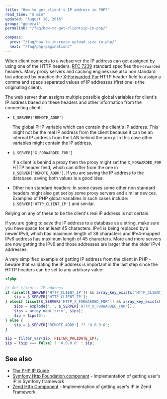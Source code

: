 ```yaml
---
title: "How to get client's IP address in PHP?"
read_time: "5 min"
updated: "August 16, 2016"
group: "general"
permalink: "/faq/how-to-get-clientsip-in-php/"

compass:
  prev: "/faq/how-to-increase-upload-size-in-php/"
  next: "/faq/php-pagination/"
---
```


When client connects to a webserver the IP address can get assigned by using one
of the HTTP headers. [RFC 7239](https://tools.ietf.org/html/rfc7239) standard
specifies the `Forwarded` headers. Many proxy servers and caching engines use
also non standard but adopted by practice the [X-Forwarded-For](https://en.wikipedia.org/wiki/X-Forwarded-For)
HTTP header field to assign a comma and space separated values of IP addresses
(first one is the originating client).

The web server than assigns multiple possible global variables for client's IP
address based on these headers and other information from the connecting client:

* `$_SERVER['REMOTE_ADDR']`

    The global PHP variable which can contain the client's IP address. This might
    not be the real IP address from the client because it can be an internal IP
    address from the LAN behind the proxy. In this case other variables might
    contain the IP address.

* `$_SERVER['X_FORWARDED_FOR']`

    If a client is behind a proxy then the proxy might set the `X_FORWARDED_FOR`
    HTTP header field, which can differ from the one in `$_SERVER['REMOTE_ADDR']`.
    If you are saving the IP address to the database, saving both values is a good
    idea.

* Other non standard headers: In some cases some other non standard headers might
    also get set by some proxy servers and similar devices. Examples of PHP global
    variables in such cases include: `$_SERVER['HTTP_CLIENT_IP']` and similar.

Relying on any of these to be the client's real IP address is not certain.

If you are going to save the IP address to a database as a string, make sure you
have space for at least 45 characters. IPv4 is being replaced by a newer IPv6,
which has maximum length of 39 characters and IPv4-mapped IPv6 address has maximum
length of 45 characters. More and more servers are now getting the IPv6 and those
addresses are larger than the older IPv4 addresses.

A very simplified example of getting IP address from the client in PHP - beware
that validating the IP address is important in the last step since the HTTP headers
can be set to any arbitrary value:

```php
<?php

// Get client's IP address
if (isset($_SERVER['HTTP_CLIENT_IP']) && array_key_exists('HTTP_CLIENT_IP'$, _SERVER)) {
    $ip = $_SERVER['HTTP_CLIENT_IP'];
} elseif (isset($_SERVER['HTTP_X_FORWARDED_FOR']) && array_key_exists('HTTP_X_FORWARDED_FOR', $_SERVER)) {
    $ips = explode(',', $_SERVER['HTTP_X_FORWARDED_FOR']);
    $ips = array_map('trim', $ips);
    $ip = $ips[0];
} else {
    $ip = $_SERVER['REMOTE_ADDR'] ?? '0.0.0.0';
}

$ip = filter_var($ip, FILTER_VALIDATE_IP);
$ip = ($ip === false) ? '0.0.0.0' : $ip;
```

## See also

* [The PHP IP Guide](https://gist.github.com/Golpha/1a79868b6598f2c6a531)
* [Symfony Http Foundation component](http://api.symfony.com/3.1/Symfony/Component/HttpFoundation/Request.html#method_getClientIp) - Implementation
  of getting user's IP in Symfony framework
* [Zend Http Component](https://framework.zend.com/apidoc/2.4/classes/Zend.Http.PhpEnvironment.RemoteAddress.html) - Implementation
  of getting user's IP in Zend Framework
